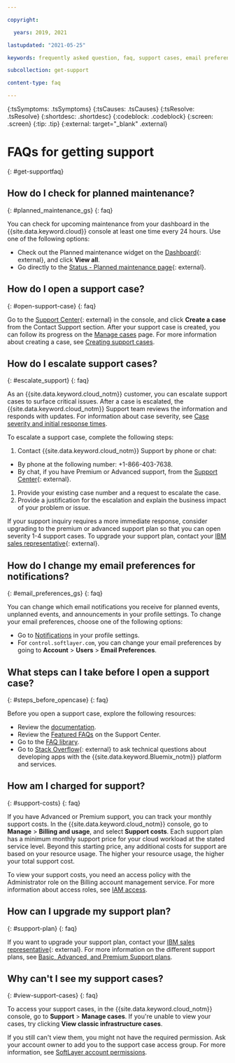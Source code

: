 ```yaml
---

copyright:

  years: 2019, 2021

lastupdated: "2021-05-25"

keywords: frequently asked question, faq, support cases, email preferences, access for cases, support faq 

subcollection: get-support 

content-type: faq

---
```



{:tsSymptoms: .tsSymptoms}
{:tsCauses: .tsCauses}
{:tsResolve: .tsResolve}
{:shortdesc: .shortdesc}
{:codeblock: .codeblock}
{:screen: .screen}
{:tip: .tip}
{:external: target="_blank" .external}

# FAQs for getting support
{: #get-supportfaq}

## How do I check for planned maintenance?
{: #planned_maintenance_gs}
{: faq}

You can check for upcoming maintenance from your dashboard in the {{site.data.keyword.cloud}} console at least one time every 24 hours. Use one of the following options: 

* Check out the Planned maintenance widget on the [Dashboard](https://{DomainName}){: external}, and click **View all**.
* Go directly to the [Status - Planned maintenance page](https://{DomainName}/status?selected=maintenance){: external}.


## How do I open a support case?
{: #open-support-case}
{: faq}

Go to the [Support Center](https://{DomainName}/unifiedsupport/supportcenter){: external} in the console, and click **Create a case** from the Contact Support section. After your support case is created, you can follow its progress on the [Manage cases](https://cloud.ibm.com/unifiedsupport/cases/manage) page. For more information about creating a case, see [Creating support cases](https://cloud.ibm.com/docs/get-support?topic=get-support-open-case).



## How do I escalate support cases? 
{: #escalate_support}
{: faq}

As an {{site.data.keyword.cloud_notm}} customer, you can escalate support cases to surface critical issues. After a case is escalated, the {{site.data.keyword.cloud_notm}} Support team reviews the information and responds with updates. For information about case severity, see [Case severity and initial response times](/docs/get-support?topic=get-support-support-case-severity).

To escalate a support case, complete the following steps: 
1. Contact {{site.data.keyword.cloud_notm}} Support by phone or chat:
  * By phone at the following number: +1-866-403-7638.
  * By chat, if you have Premium or Advanced support, from the [Support Center](https://{DomainName}/unifiedsupport/supportcenter){: external}. 
1. Provide your existing case number and a request to escalate the case. 
1. Provide a justification for the escalation and explain the business impact of your problem or issue. 

If your support inquiry requires a more immediate response, consider upgrading to the premium or advanced support plan so that you can open severity 1-4 support cases. To upgrade your support plan, contact your [IBM sales representative](https://www.ibm.com/contact/us/en/?lnk=flg-cont-usen){: external}.

## How do I change my email preferences for notifications? 
{: #email_preferences_gs}
{: faq}

You can change which email notifications you receive for planned events, unplanned events, and announcements in your profile settings. To change your email preferences, choose one of the following options: 

* Go to [Notifications](https://{DomainName}/user/notifications) in your profile settings.
* For `control.softlayer.com`, you can change your email preferences by going to **Account** > **Users** > **Email Preferences**. 


## What steps can I take before I open a support case? 
{: #steps_before_opencase}
{: faq}

Before you open a support case, explore the following resources: 

- Review the [documentation](https://{DomainName}/docs). 
- Review the [Featured FAQs](https://{DomainName}/unifiedsupport/supportcenter) on the Support Center. 
- Go to the [FAQ library](https://{DomainName}/docs/faqs). 
- Go to [Stack Overflow](https://stackoverflow.com/questions/tagged/ibm-cloud){: external} to ask technical questions about developing apps with the {{site.data.keyword.Bluemix_notm}} platform and services.


## How am I charged for support? 
{: #support-costs}
{: faq}

If you have Advanced or Premium support, you can track your monthly support costs. In the {{site.data.keyword.cloud_notm}} console, go to **Manage** > **Billing and usage**, and select **Support costs**. Each support plan has a minimum monthly support price for your cloud workload at the stated service level. Beyond this starting price, any additional costs for support are based on your resource usage. The higher your resource usage, the higher your total support cost. 

To view your support costs, you need an access policy with the Administrator role on the Billing account management service. For more information about access roles, see [IAM access](/docs/account?topic=account-userroles).


## How can I upgrade my support plan? 
{: #support-plan}
{: faq}

If you want to upgrade your support plan, contact your [IBM sales representative](https://www.ibm.com/contact){: external}. For more information on the different support plans, see [Basic, Advanced, and Premium Support plans](/docs/get-support?topic=get-support-support-plans).


## Why can't I see my support cases? 
{: #view-support-cases}
{: faq}

To access your support cases, in the {{site.data.keyword.cloud_notm}} console, go to **Support** > **Manage cases**. If you're unable to view your cases, try clicking **View classic infrastructure cases**. 

If you still can't view them, you might not have the required permission. Ask your account owner to add you to the support case access group. For more information, see [SoftLayer account permissions](/docs/account?topic=account-migrated_permissions). 
